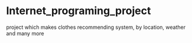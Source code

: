 # Internet_programing_project
project which makes clothes recommending system, by location, weather and many more 
